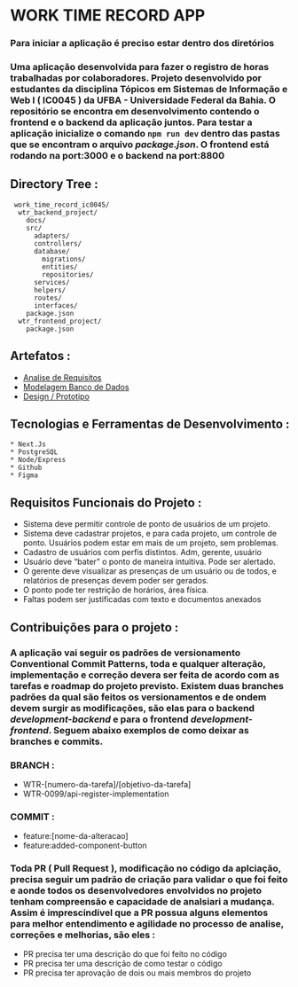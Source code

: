 # WORK TIME RECORD APP

### Para iniciar a aplicação é preciso estar dentro dos diretórios

### Uma aplicação desenvolvida para fazer o registro de horas trabalhadas por colaboradores. Projeto desenvolvido por estudantes da disciplina Tópicos em Sistemas de Informação e Web I ( IC0045 ) da UFBA - Universidade Federal da Bahia. O repositório se encontra em desenvolvimento contendo o frontend e o backend da aplicação juntos. Para testar a aplicação inicialize o comando ``` npm run dev ``` dentro das pastas que se encontram o arquivo *package.json*. O frontend está rodando na port:3000 e o backend na port:8800

## Directory Tree :

```
 work_time_record_ic0045/
  wtr_backend_project/
    docs/
    src/
      adapters/
      controllers/
      database/
        migrations/
        entities/
        repositories/
      services/
      helpers/
      routes/
      interfaces/
    package.json
  wtr_frontend_project/
    package.json
```

## Artefatos :

   *  [Analise de Requisitos](https://docs.google.com/document/d/1mXYC3zBO63o6MekNcnyizNgUP-bpV0ZYQeMNVkhROD0/edit)
   *  [Modelagem Banco de Dados](https://dbdiagram.io/d/64dc27ec02bd1c4a5ed570ac)
   *  [Design / Prototipo](https://www.figma.com/file/aXFWoeRPZ78SR0bgWpYo1E/work-tracker?type=design&node-id=0-1&mode=design&t=sL47pic2KwJpMmyp-0)

## Tecnologias e Ferramentas de Desenvolvimento :

    * Next.Js
    * PostgreSQL
    * Node/Express
    * Github
    * Figma

## Requisitos Funcionais do Projeto :

  * Sistema deve permitir controle de ponto de usuários de um projeto.
  * Sistema deve cadastrar projetos, e para cada projeto, um controle de ponto. Usuários podem estar em mais de um projeto, sem problemas.
  * Cadastro de usuários com perfis distintos. Adm, gerente, usuário
  * Usuário deve “bater” o ponto de maneira intuitiva. Pode ser alertado.
  * O gerente deve visualizar as presenças de um usuário ou de todos, e relatórios de presenças devem poder ser gerados.
  * O ponto pode ter restrição de horários, área física.
  * Faltas podem ser justificadas com texto e documentos anexados


## Contribuições para o projeto :

### A aplicação vai seguir os padrões de versionamento Conventional Commit Patterns, toda e qualquer alteração, implementação e correção devera ser feita de acordo com as tarefas e roadmap do projeto previsto. Existem duas branches padrões da qual são feitos os versionamentos e de ondem devem surgir as modificações, são elas para o backend *development-backend* e para o frontend *development-frontend*. Seguem abaixo exemplos de como deixar as branches e commits.

### BRANCH :
  * WTR-[numero-da-tarefa]/[objetivo-da-tarefa]
  * WTR-0099/api-register-implementation
  
### COMMIT :
  * feature:[nome-da-alteracao]
  * feature:added-component-button

### Toda PR ( Pull Request ), modificação no código da aplciação, precisa seguir um padrão de criação para validar o que foi feito e aonde todos os desenvolvedores envolvidos no projeto tenham compreensão e capacidade de analsiari a mudança. Assim é imprescindivel que a PR possua alguns elementos para melhor entendimento e agilidade no processo de analise, correções e melhorias, são eles :

  * PR precisa ter uma descrição do que foi feito no código
  * PR precisa ter uma descrição de como testar o código
  * PR precisa ter aprovação de dois ou mais membros do projeto



